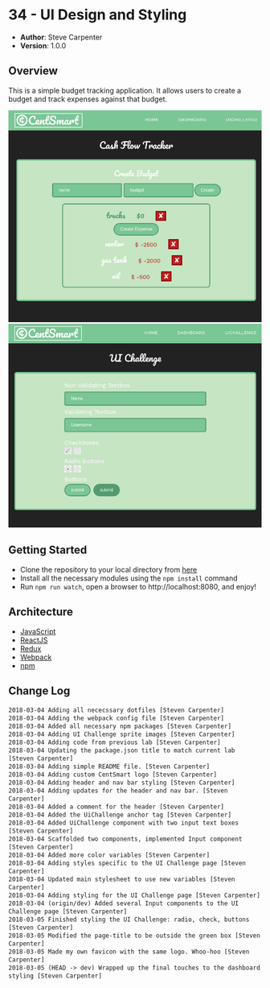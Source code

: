 # 34 - UI Design and Styling

- **Author**: Steve Carpenter
- **Version**: 1.0.0

## Overview
This is a simple budget tracking application. It allows users to create a budget and track
expenses against that budget.

![home](./images/dashboard.jpg)
![uichallenge](./images/uichallenge.jpg)

## Getting Started
- Clone the repository to your local directory from [here](https://github.com/stevegcarpenter/31-redux)
- Install all the necessary modules using the `npm install` command
- Run `npm run watch`, open a browser to http://localhost:8080, and enjoy!

## Architecture
- [JavaScript](https://www.javascript.com/)
- [ReactJS](https://reactjs.org/)
- [Redux](https://redux.js.org/)
- [Webpack](https://webpack.js.org/)
- [npm](https://npmjs.org/)

## Change Log
```
2018-03-04 Adding all nececssary dotfiles [Steven Carpenter]
2018-03-04 Adding the webpack config file [Steven Carpenter]
2018-03-04 Added all necessary npm packages [Steven Carpenter]
2018-03-04 Adding UI Challenge sprite images [Steven Carpenter]
2018-03-04 Adding code from previous lab [Steven Carpenter]
2018-03-04 Updating the package.json title to match current lab [Steven Carpenter]
2018-03-04 Adding simple README file. [Steven Carpenter]
2018-03-04 Adding custom CentSmart logo [Steven Carpenter]
2018-03-04 Adding header and nav bar styling [Steven Carpenter]
2018-03-04 Adding updates for the header and nav bar. [Steven Carpenter]
2018-03-04 Added a comment for the header [Steven Carpenter]
2018-03-04 Added the UiChallenge anchor tag [Steven Carpenter]
2018-03-04 Added UiChallenge component with two input text boxes [Steven Carpenter]
2018-03-04 Scaffolded two components, implemented Input component [Steven Carpenter]
2018-03-04 Added more color variables [Steven Carpenter]
2018-03-04 Adding styles specific to the UI Challenge page [Steven Carpenter]
2018-03-04 Updated main stylesheet to use new variables [Steven Carpenter]
2018-03-04 Adding styling for the UI Challenge page [Steven Carpenter]
2018-03-04 (origin/dev) Added several Input components to the UI Challenge page [Steven Carpenter]
2018-03-05 Finished styling the UI Challenge: radio, check, buttons [Steven Carpenter]
2018-03-05 Modified the page-title to be outside the green box [Steven Carpenter]
2018-03-05 Made my own favicon with the same logo. Whoo-hoo [Steven Carpenter]
2018-03-05 (HEAD -> dev) Wrapped up the final touches to the dashboard styling [Steven Carpenter]
```
